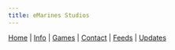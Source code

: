 ```yaml
---
title: eMarines Studios
---
```


[Home](./index.md) | [Info](./info.md) | [Games](./games.md) | [Contact](./contact.md) | [Feeds](./feeds.md) | [Updates](./updates.md)

